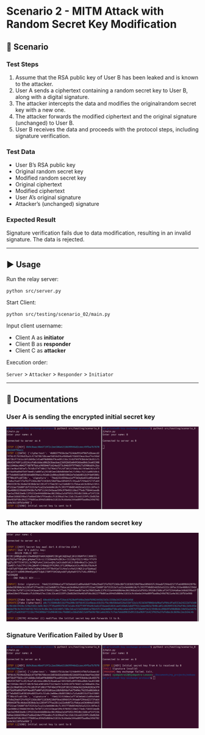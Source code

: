 # Scenario 2 - MITM Attack with Random Secret Key Modification


## 📌 Scenario

### Test Steps
1. Assume that the RSA public key of User B has been leaked and is known to the attacker.
2. User A sends a ciphertext containing a random secret key to User B, along with a digital signature.
3. The attacker intercepts the data and modifies the originalrandom secret key with a new one.
4. The attacker forwards the modified ciphertext and the original signature (unchanged) to User B.
5. User B receives the data and proceeds with the protocol steps, including signature verification.

### Test Data
- User B’s RSA public key
- Original random secret key
- Modified random secret key
- Original ciphertext
- Modified ciphertext
- User A’s original signature
- Attacker’s (unchanged) signature

### Expected Result
Signature verification fails due to data modification, resulting in an invalid signature.
The data is rejected.

---

## ▶️ Usage
Run the relay server:

    python src/server.py

Start Client:

    python src/testing/scenario_02/main.py

Input client username: 
- Client A as **initiator**
- Client B as **responder**
- Client C as **attacker**

Execution order:

`Server` > `Attacker` > `Responder` > `Initiator`

---

## 📖 Documentations

### User A is sending the encrypted initial secret key

![Step 1](/src/testing/scenario_02/docs/s2_pic1.png)

### The attacker modifies the random secret key

![Step 2](/src/testing/scenario_02/docs/s2_pic2.png)

### Signature Verification Failed by User B

![Step 3](/src/testing/scenario_02/docs/s2_pic3.png)
